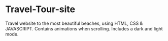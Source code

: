 # Travel-Tour-site
Travel website to the most beautiful beaches, using HTML, CSS & JAVASCRIPT.
Contains animations when scrolling.
Includes a dark and light mode.
